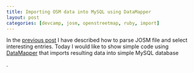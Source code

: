 ```yaml
---
title: Importing OSM data into MySQL using DataMapper
layout: post
categories: [devcamp, josm, openstreetmap, ruby, import]
---
```


In the [previous
post](http://rkj.github.com/devcamp/josm/openstreetmap/ruby/parser/tutorial/2011/07/05/Parsing-OpenStreetMap-JOSM-data.html)
I have described how to parse JOSM file and select interesting entries. Today I
would like to show simple code using [DataMapper](http://datamapper.org/) that imports resulting data into simple MySQL database

.
